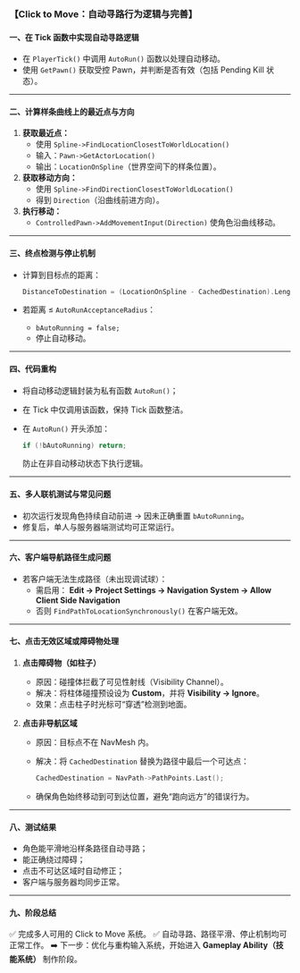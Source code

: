### 【Click to Move：自动寻路行为逻辑与完善】

#### 一、在 Tick 函数中实现自动寻路逻辑

- 在 `PlayerTick()` 中调用 `AutoRun()` 函数以处理自动移动。
- 使用 `GetPawn()` 获取受控 Pawn，并判断是否有效（包括 Pending Kill 状态）。

------

#### 二、计算样条曲线上的最近点与方向

1. **获取最近点：**
   - 使用 `Spline->FindLocationClosestToWorldLocation()`
   - 输入：`Pawn->GetActorLocation()`
   - 输出：`LocationOnSpline`（世界空间下的样条位置）。
2. **获取移动方向：**
   - 使用 `Spline->FindDirectionClosestToWorldLocation()`
   - 得到 `Direction`（沿曲线前进方向）。
3. **执行移动：**
   - `ControlledPawn->AddMovementInput(Direction)` 使角色沿曲线移动。

------

#### 三、终点检测与停止机制

- 计算到目标点的距离：

  ```cpp
  DistanceToDestination = (LocationOnSpline - CachedDestination).Length();
  ```

- 若距离 ≤ `AutoRunAcceptanceRadius`：

  - `bAutoRunning = false;`
  - 停止自动移动。

------

#### 四、代码重构

- 将自动移动逻辑封装为私有函数 `AutoRun()`；

- 在 Tick 中仅调用该函数，保持 Tick 函数整洁。

- 在 `AutoRun()` 开头添加：

  ```cpp
  if (!bAutoRunning) return;
  ```

  防止在非自动移动状态下执行逻辑。

------

#### 五、多人联机测试与常见问题

- 初次运行发现角色持续自动前进 → 因未正确重置 `bAutoRunning`。
- 修复后，单人与服务器端测试均可正常运行。

------

#### 六、客户端导航路径生成问题

- 若客户端无法生成路径（未出现调试球）：
  - 需启用：
     **Edit → Project Settings → Navigation System → Allow Client Side Navigation**
  - 否则 `FindPathToLocationSynchronously()` 在客户端无效。

------

#### 七、点击无效区域或障碍物处理

1. **点击障碍物（如柱子）**

   - 原因：碰撞体拦截了可见性射线（Visibility Channel）。
   - 解决：将柱体碰撞预设设为 **Custom**，并将 **Visibility → Ignore**。
   - 效果：点击柱子时光标可“穿透”检测到地面。

2. **点击非导航区域**

   - 原因：目标点不在 NavMesh 内。

   - 解决：将 `CachedDestination` 替换为路径中最后一个可达点：

     ```cpp
     CachedDestination = NavPath->PathPoints.Last();
     ```

   - 确保角色始终移动到可到达位置，避免“跑向远方”的错误行为。

------

#### 八、测试结果

- 角色能平滑地沿样条路径自动寻路；
- 能正确绕过障碍；
- 点击不可达区域时自动修正；
- 客户端与服务器均同步正常。

------

#### 九、阶段总结

✅ 完成多人可用的 Click to Move 系统。
 ✅ 自动寻路、路径平滑、停止机制均可正常工作。
 ➡️ 下一步：优化与重构输入系统，开始进入 **Gameplay Ability（技能系统）** 制作阶段。